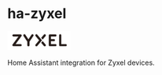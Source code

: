 # ha-zyxel

<img src="logo.png" alt="Zyxel Logo" width="128"/>

Home Assistant integration for Zyxel devices.
